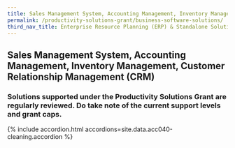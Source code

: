 ```yaml
---
title: Sales Management System, Accounting Management, Inventory Management, Customer Relationship Management (CRM)
permalink: /productivity-solutions-grant/business-software-solutions/
third_nav_title: Enterprise Resource Planning (ERP) & Standalone Solutions
---
```


## Sales Management System, Accounting Management, Inventory Management, Customer Relationship Management (CRM)

### Solutions supported under the Productivity Solutions Grant are regularly reviewed. Do take note of the current support levels and grant caps.

{% include accordion.html accordions=site.data.acc040-cleaning.accordion %}